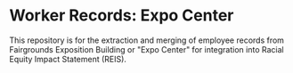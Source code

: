 # Worker Records: Expo Center

This repository is for the extraction and merging of employee records from Fairgrounds Exposition Building or "Expo Center" for integration into Racial Equity Impact Statement (REIS).
